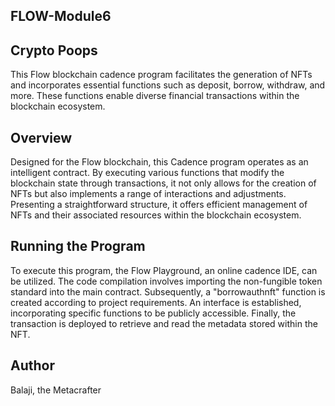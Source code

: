 
## FLOW-Module6
## Crypto Poops
This Flow blockchain cadence program facilitates the generation of NFTs and incorporates essential functions such as deposit, borrow, withdraw, and more. These functions enable diverse financial transactions within the blockchain ecosystem.

## Overview
Designed for the Flow blockchain, this Cadence program operates as an intelligent contract. By executing various functions that modify the blockchain state through transactions, it not only allows for the creation of NFTs but also implements a range of interactions and adjustments. Presenting a straightforward structure, it offers efficient management of NFTs and their associated resources within the blockchain ecosystem.

## Running the Program
To execute this program, the Flow Playground, an online cadence IDE, can be utilized. The code compilation involves importing the non-fungible token standard into the main contract. Subsequently, a "borrowauthnft" function is created according to project requirements. An interface is established, incorporating specific functions to be publicly accessible. Finally, the transaction is deployed to retrieve and read the metadata stored within the NFT.

## Author
Balaji, the Metacrafter
